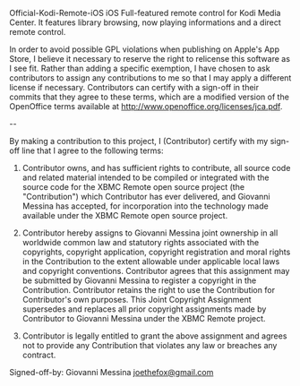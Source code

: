 Official-Kodi-Remote-iOS
iOS Full-featured remote control for Kodi Media Center. It features library browsing, now playing informations and a direct remote control.

In order to avoid possible GPL violations when publishing on Apple's App Store, I believe
it necessary to reserve the right to relicense this software as I see fit. Rather than
adding a specific exemption, I have chosen to ask contributors to assign any contributions
to me so that I may apply a different license if necessary. Contributors can certify with
a sign-off in their commits that they agree to these terms, which are a modified version
of the OpenOffice terms available at http://www.openoffice.org/licenses/jca.pdf.

--

By making a contribution to this project, I (Contributor) certify with my sign-off line that
I agree to the following terms:

1. Contributor owns, and has sufficient rights to contribute, all source code and related
material intended to be compiled or integrated with the source code for the
XBMC Remote open source project (the "Contribution") which Contributor has ever
delivered, and Giovanni Messina has accepted, for incorporation into the technology made available
under the XBMC Remote open source project.

2. Contributor hereby assigns to Giovanni Messina joint ownership in all worldwide common law and
statutory rights associated with the copyrights, copyright application, copyright
registration and moral rights in the Contribution to the extent allowable under applicable
local laws and copyright conventions. Contributor agrees that this assignment may be
submitted by Giovanni Messina to register a copyright in the Contribution. Contributor retains the right
to use the Contribution for Contributor's own purposes. This Joint Copyright Assignment
supersedes and replaces all prior copyright assignments made by Contributor to Giovanni Messina
under the XBMC Remote project.

3. Contributor is legally entitled to grant the above assignment and agrees not to provide
any Contribution that violates any law or breaches any contract.

Signed-off-by: Giovanni Messina <joethefox@gmail.com>
